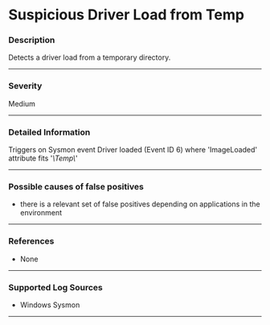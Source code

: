 # Suspicious Driver Load from Temp
### Description

Detects a driver load from a temporary directory.

-------------------
### Severity

Medium

-------------------

### Detailed Information

Triggers on Sysmon event Driver loaded (Event ID 6) where 'ImageLoaded' attribute fits '*\Temp\\*'

-------------------

### Possible causes of false positives

- there is a relevant set of false positives depending on applications in the environment 

-------------------
### References

- None

-------------------
### Supported Log Sources

- Windows Sysmon

-------------------
